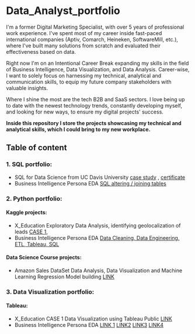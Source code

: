 # Data_Analyst_portfolio

I'm a former Digital Marketing Specialist, with over 5 years of professional work experience. I've spent most of my career inside fast-paced international companies (Aptiv, Comarch, Heineken, SoftwareMill, etc.), where I've built many solutions from scratch and evaluated their effectiveness based on data. 

Right now I'm on an Intentional Career Break expanding my skills in the field of Business Intelligence, Data Visualization, and Data Analysis. Career-wise, I want to solely focus on harnessing my technical, analytical and communication skills, to equip my future company stakeholders with valuable insights. 

Where I shine the most are the tech B2B and SaaS sectors. I love being up to date with the newest technology trends, constantly developing myself, and looking for new ways, to ensure my digital projects' success.

**Inside this repository I store the projects showcasing my technical and analytical skills, which I could bring to my new workplace.**

## Table of content
### 1. SQL portfolio:
 - SQL for Data Science from UC Davis University [case study](https://github.com/izzierokita/Data_Analyst_portfolio/blob/Portfolio_detalis/SQL_portfolio/UCDavis_SQL_certificate_assignment_Izabela_Rokita/Yelp_dataset_profiling) ,  [certificate](https://github.com/izzierokita/Data_Analyst_portfolio/blob/Portfolio_detalis/SQL_portfolio/UCDavis_SQL_certificate_assignment_Izabela_Rokita/Coursera_SQL_Data_Science_Certificate_Izabela_Rokita.pdf)
 - Business Intelligence Persona EDA [SQL altering / joining tables](https://www.kaggle.com/code/izzierider/business-intelligence-persona-eda-tableau-sql#Step-4---Data-Blending-using-SQL-(MySQL))
### 2. Python portfolio:
#### Kaggle projects:
- X_Education Exploratory Data Analysis, identifying geolocalization of leads [CASE 1](https://github.com/izzierokita/Data_Analyst_portfolio/blob/Portfolio_detalis/Python_portfolio/Kaggle/X_Education_EDA/x-education-case1.ipynb),
- Business Intelligence Persona EDA [Data Cleaning, Data Engineering, ETL, Tableau, SQL](https://www.kaggle.com/code/izzierider/business-intelligence-persona-eda-tableau-sql)
#### Data Science Course projects:
- Amazon Sales DataSet Data Analysis, Data Visualization and Machine Learning Regression Model building [LINK](Python_portfolio/Data_Science_bootcamp/amazon_sales_Data_Analysis_group_project.ipynb)
### 3. Data Visualization portfolio:
#### Tableau:
- X_Education CASE 1 Data Visualization using Tableau Public [LINK](https://public.tableau.com/views/X_Education_CASE1_Visualizations/X_Education_CASE1_Visualizations?:showVizHome=no)
- Business Intelligence Persona EDA [LINK 1](https://public.tableau.com/app/profile/izabela.rokita/viz/BusinessIntelligencePersonaEDATableauSQL/ConvertedLeadspart1) [LINK2](https://public.tableau.com/app/profile/izabela.rokita/viz/BusinessIntelligencePersonaEDATableauSQLpart2/ConvertedLeadspart2) [LINK3](https://public.tableau.com/app/profile/izabela.rokita/viz/BusinessIntelligencePersonaEDATableauSQLpart3/ConvertedLeadspart1) [LINK4](https://public.tableau.com/app/profile/izabela.rokita/viz/BusinessIntelligencePersonaEDATableauSQLpart4/ConvertedLeadspart2)




